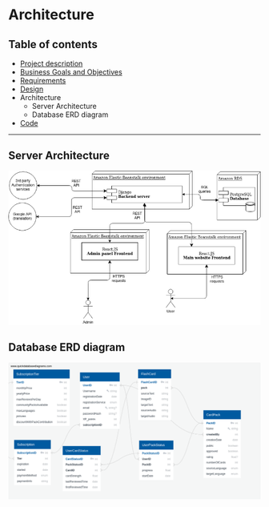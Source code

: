 # Architecture

## Table of contents
- [Project description](../README.md)
- [Business Goals and Objectives](./README_buisiness_goals.md)
- [Requirements](./README_req.md)
- [Design](./README_design.md)
- Architecture
    - Server Architecture
    - Database ERD diagram
- [Code](./README_code.md)
---

## Server Architecture

![arch](../Docs/Architecture.png)

## Database ERD diagram

![erd](../Docs/DB_Relational_Model.png)